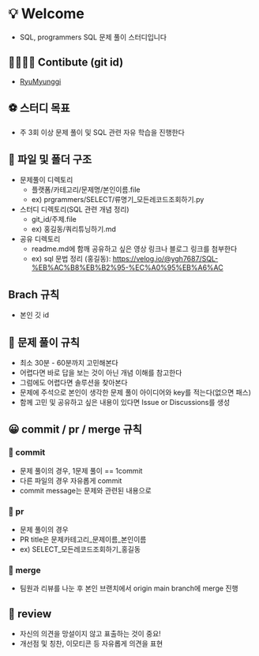 # 💡 Welcome
* SQL, programmers SQL 문제 풀이 스터디입니다

## 👨‍👨‍👧‍👦 Contibute (git id)
* [RyuMyunggi](https://github.com/RyuMyunggi)

## ⚽️ 스터디 목표
* 주 3회 이상 문제 풀이 및 SQL 관련 자유 학습을 진행한다

## 📁 파일 및 폴더 구조
* 문제풀이 디렉토리
  * 플랫폼/카테고리/문제명/본인이름.file
  * ex) prgrammers/SELECT/류명기_모든레코드조회하기.py
* 스터디 디렉토리(SQL 관련 개념 정리)
  * git_id/주제.file
  * ex) 홍길동/쿼리튜닝하기.md
* 공유 디렉토리
  * readme.md에 함깨 공유하고 싶은 영상 링크나 블로그 링크를 첨부한다
  * ex) sql 문법 정리 (홍길동): https://velog.io/@ygh7687/SQL-%EB%AC%B8%EB%B2%95-%EC%A0%95%EB%A6%AC

## Brach 규칙
* 본인 깃 id

## 🔐 문제 풀이 규칙
* 최소 30분 - 60분까지 고민해본다
* 어렵다면 바로 답을 보는 것이 아닌 개념 이해를 참고한다
* 그럼에도 어렵다면 솔루션을 찾아본다
* 문제에 주석으로 본인이 생각한 문제 풀이 아이디어와 key를 적는다(없으면 패스)
* 함께 고민 및 공유하고 싶은 내용이 있다면 Issue or Discussions를 생성

## 😀 commit / pr / merge 규칙
### 📍 commit
* 문제 풀이의 경우, 1문제 풀이 == 1commit
* 다른 파일의 경우 자유롭게 commit
* commit message는 문제와 관련된 내용으로
### 📍 pr
* 문제 풀이의 경우
* PR title은 문제카테고리_문제이름_본인이름
* ex) SELECT_모든레코드조회하기_홍길동
### 📍 merge
* 팀원과 리뷰를 나눈 후 본인 브랜치에서 origin main branch에 merge 진행

## 🌟 review 
* 자신의 의견을 망설이지 않고 표출하는 것이 중요!
* 개선점 및 칭찬, 이모티콘 등 자유롭게 의견을 표현


